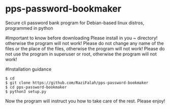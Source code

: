 <h1>pps-password-bookmaker</h1>
Secure cli password bank program for Debian-based linux distros, programmed in python

#Important to know before downloading
Please install in you ~ directory! otherwise the program will not work!
Please do not change any name of the files or the place of the files, otherwise the program will not work!
Please do not use the program in superuser or root, otherwise the program will not work!

#Installation guidance

``$ cd`` </br>
``$ git clone https://github.com/RaziFalah/pps-password-bookmaker`` </br>
``$ cd pps-password-bookmaker`` </br>
``$ python3 setup.py`` </br>

Now the program will instruct you how to take care of the rest. Please enjoy!

